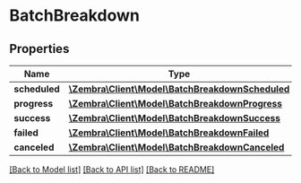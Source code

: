 # BatchBreakdown

## Properties
Name | Type | Description | Notes
------------ | ------------- | ------------- | -------------
**scheduled** | [**\Zembra\Client\Model\BatchBreakdownScheduled**](BatchBreakdownScheduled.md) |  | [optional] 
**progress** | [**\Zembra\Client\Model\BatchBreakdownProgress**](BatchBreakdownProgress.md) |  | [optional] 
**success** | [**\Zembra\Client\Model\BatchBreakdownSuccess**](BatchBreakdownSuccess.md) |  | [optional] 
**failed** | [**\Zembra\Client\Model\BatchBreakdownFailed**](BatchBreakdownFailed.md) |  | [optional] 
**canceled** | [**\Zembra\Client\Model\BatchBreakdownCanceled**](BatchBreakdownCanceled.md) |  | [optional] 

[[Back to Model list]](../../README.md#documentation-for-models) [[Back to API list]](../../README.md#documentation-for-api-endpoints) [[Back to README]](../../README.md)

